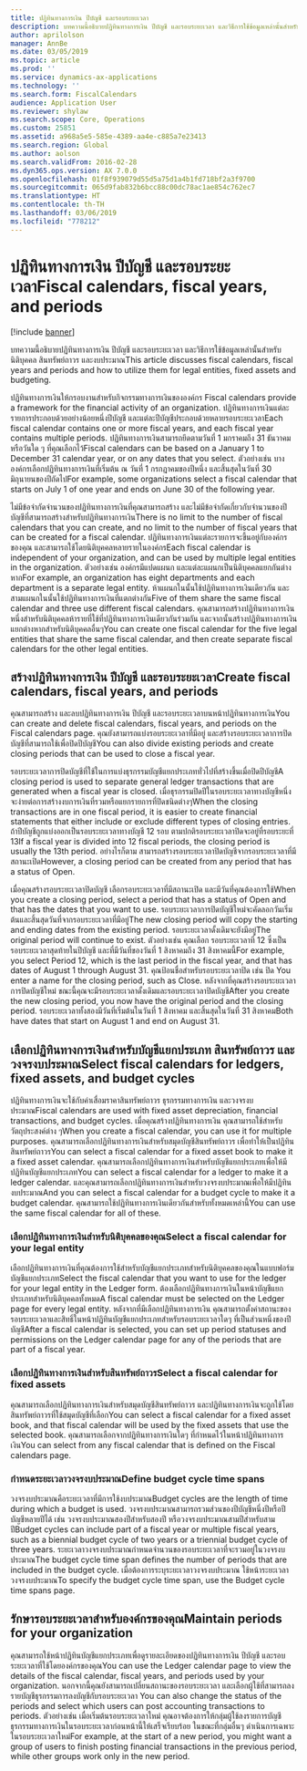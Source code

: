 ```yaml
---
title: ปฏิทินทางการเงิน ปีบัญชี และรอบระยะเวลา
description: บทความนี้อธิบายปฏิทินทางการเงิน ปีบัญชี และรอบระยะเวลา และวิธีการใช้ข้อมูลเหล่านั้นสำหรับนิติบุคคล สินทรัพย์ถาวร และงบประมาณ
author: aprilolson
manager: AnnBe
ms.date: 03/05/2019
ms.topic: article
ms.prod: ''
ms.service: dynamics-ax-applications
ms.technology: ''
ms.search.form: FiscalCalendars
audience: Application User
ms.reviewer: shylaw
ms.search.scope: Core, Operations
ms.custom: 25851
ms.assetid: a968a5e5-585e-4389-aa4e-c885a7e23413
ms.search.region: Global
ms.author: aolson
ms.search.validFrom: 2016-02-28
ms.dyn365.ops.version: AX 7.0.0
ms.openlocfilehash: 01f8f939079d55d5a75d1a4b1fd718bf2a3f9700
ms.sourcegitcommit: 065d9fab832b6bcc88c00dc78ac1ae854c762ec7
ms.translationtype: HT
ms.contentlocale: th-TH
ms.lasthandoff: 03/06/2019
ms.locfileid: "778212"
---
```

# <a name="fiscal-calendars-fiscal-years-and-periods"></a><span data-ttu-id="3d2de-103">ปฏิทินทางการเงิน ปีบัญชี และรอบระยะเวลา</span><span class="sxs-lookup"><span data-stu-id="3d2de-103">Fiscal calendars, fiscal years, and periods</span></span>

[!include [banner](../includes/banner.md)]

<span data-ttu-id="3d2de-104">บทความนี้อธิบายปฏิทินทางการเงิน ปีบัญชี และรอบระยะเวลา และวิธีการใช้ข้อมูลเหล่านั้นสำหรับนิติบุคคล สินทรัพย์ถาวร และงบประมาณ</span><span class="sxs-lookup"><span data-stu-id="3d2de-104">This article discusses fiscal calendars, fiscal years and periods and how to utilize them for legal entities, fixed assets and budgeting.</span></span>

<span data-ttu-id="3d2de-105">ปฏิทินทางการเงินให้กรอบงานสำหรับกิจกรรมทางการเงินขององค์กร </span><span class="sxs-lookup"><span data-stu-id="3d2de-105">Fiscal calendars provide a framework for the financial activity of an organization.</span></span> <span data-ttu-id="3d2de-106">ปฏิทินทางการเงินแต่ละรายการประกอบด้วยอย่างน้อยหนึ่งปีบัญชี และแต่ละปีบัญชีประกอบด้วยหลายรอบระยะเวลา</span><span class="sxs-lookup"><span data-stu-id="3d2de-106">Each fiscal calendar contains one or more fiscal years, and each fiscal year contains multiple periods.</span></span> <span data-ttu-id="3d2de-107">ปฏิทินทางการเงินสามารถยึดตามวันที่ 1 มกราคมถึง 31 ธันวาคม หรือวันใด ๆ ที่คุณเลือกไว้</span><span class="sxs-lookup"><span data-stu-id="3d2de-107">Fiscal calendars can be based on a January 1 to December 31 calendar year, or on any dates that you select.</span></span> <span data-ttu-id="3d2de-108">ตัวอย่างเช่น บางองค์กรเลือกปฏิทินทางการเงินที่เริ่มต้น ณ วันที่ 1 กรกฎาคมของปีหนึ่ง และสิ้นสุดในวันที่ 30 มิถุนายนของปีถัดไป</span><span class="sxs-lookup"><span data-stu-id="3d2de-108">For example, some organizations select a fiscal calendar that starts on July 1 of one year and ends on June 30 of the following year.</span></span> 

<span data-ttu-id="3d2de-109">ไม่มีข้อจำกัดจำนวนของปฏิทินทางการเงินที่คุณสามารถสร้าง และไม่มีข้อจำกัดเกี่ยวกับจำนวนของปีบัญชีที่สามารถสร้างสำหรับปฏิทินทางการเงิน</span><span class="sxs-lookup"><span data-stu-id="3d2de-109">There is no limit to the number of fiscal calendars that you can create, and no limit to the number of fiscal years that can be created for a fiscal calendar.</span></span> <span data-ttu-id="3d2de-110">ปฏิทินทางการเงินแต่ละรายการจะขึ้นอยู่กับองค์กรของคุณ และสามารถใช้โดยนิติบุคคลหลายรายในองค์กร</span><span class="sxs-lookup"><span data-stu-id="3d2de-110">Each fiscal calendar is independent of your organization, and can be used by multiple legal entities in the organization.</span></span> <span data-ttu-id="3d2de-111">ตัวอย่างเช่น องค์กรมีแปดแผนก และแต่ละแผนกเป็นนิติบุคคลแยกกันต่างหาก</span><span class="sxs-lookup"><span data-stu-id="3d2de-111">For example, an organization has eight departments and each department is a separate legal entity.</span></span> <span data-ttu-id="3d2de-112">ห้าแผนกในนั้นใช้ปฏิทินทางการเงินเดียวกัน และสามแผนกในนั้นใช้ปฏิทินทางการเงินที่แตกต่างกัน</span><span class="sxs-lookup"><span data-stu-id="3d2de-112">Five of them share the same fiscal calendar and three use different fiscal calendars.</span></span> <span data-ttu-id="3d2de-113">คุณสามารถสร้างปฏิทินทางการเงินหนึ่งสำหรับนิติบุคคลห้ารายที่ใช้ที่ปฏิทินทางการเงินเดียวกันร่วมกัน และจากนั้นสร้างปฏิทินทางการเงินแยกต่างหากสำหรับนิติบุคคลอื่นๆ</span><span class="sxs-lookup"><span data-stu-id="3d2de-113">You can create one fiscal calendar for the five legal entities that share the same fiscal calendar, and then create separate fiscal calendars for the other legal entities.</span></span>

## <a name="create-fiscal-calendars-fiscal-years-and-periods"></a><span data-ttu-id="3d2de-114">สร้างปฏิทินทางการเงิน ปีบัญชี และรอบระยะเวลา</span><span class="sxs-lookup"><span data-stu-id="3d2de-114">Create fiscal calendars, fiscal years, and periods</span></span>
<span data-ttu-id="3d2de-115">คุณสามารถสร้าง และลบปฏิทินทางการเงิน ปีบัญชี และรอบระยะเวลาบนหน้าปฏิทินทางการเงิน</span><span class="sxs-lookup"><span data-stu-id="3d2de-115">You can create and delete fiscal calendars, fiscal years, and periods on the Fiscal calendars page.</span></span> <span data-ttu-id="3d2de-116">คุณยังสามารถแบ่งรอบระยะเวลาที่มีอยู่ และสร้างรอบระยะเวลาการปิดบัญชีที่สามารถใช้เพื่อปิดปีบัญชี</span><span class="sxs-lookup"><span data-stu-id="3d2de-116">You can also divide existing periods and create closing periods that can be used to close a fiscal year.</span></span> 

<span data-ttu-id="3d2de-117">รอบระยะเวลาการปิดบัญชีที่ใช้ในการแบ่งธุรกรรมบัญชีแยกประเภททั่วไปที่สร้างขึ้นเมื่อปิดปีบัญชี</span><span class="sxs-lookup"><span data-stu-id="3d2de-117">A closing period is used to separate general ledger transactions that are generated when a fiscal year is closed.</span></span> <span data-ttu-id="3d2de-118">เมื่อธุรกรรมปิดปีในรอบระยะเวลาทางบัญชีหนึ่ง จะง่ายต่อการสร้างงบการเงินที่รวมหรือแยกรายการที่ปิดชนิดต่างๆ</span><span class="sxs-lookup"><span data-stu-id="3d2de-118">When the closing transactions are in one fiscal period, it is easier to create financial statements that either include or exclude different types of closing entries.</span></span> <span data-ttu-id="3d2de-119">ถ้าปีบัญชีถูกแบ่งออกเป็นรอบระยะเวลาทางบัญชี 12 รอบ ตามปกติรอบระยะเวลาปิดจะอยู่ที่รอบระยะที่ 13</span><span class="sxs-lookup"><span data-stu-id="3d2de-119">If a fiscal year is divided into 12 fiscal periods, the closing period is usually the 13th period.</span></span> <span data-ttu-id="3d2de-120">อย่างไรก็ตาม สามารถสร้างรอบระยะเวลาปิดบัญชีจากรอบระยะเวลาที่มีสถานะเปิด</span><span class="sxs-lookup"><span data-stu-id="3d2de-120">However, a closing period can be created from any period that has a status of Open.</span></span> 

<span data-ttu-id="3d2de-121">เมื่อคุณสร้างรอบระยะเวลาปิดบัญชี เลือกรอบระยะเวลาที่มีสถานะเปิด และมีวันที่คุณต้องการใช้</span><span class="sxs-lookup"><span data-stu-id="3d2de-121">When you create a closing period, select a period that has a status of Open and that has the dates that you want to use.</span></span> <span data-ttu-id="3d2de-122">รอบระยะเวลาการปิดบัญชีใหม่จะคัดลอกวันเริ่มต้นและสิ้นสุดวันที่จากรอบระยะเวลาที่มีอยู่</span><span class="sxs-lookup"><span data-stu-id="3d2de-122">The new closing period will copy the starting and ending dates from the existing period.</span></span> <span data-ttu-id="3d2de-123">รอบระยะเวลาดั้งเดิมจะยังมีอยู่</span><span class="sxs-lookup"><span data-stu-id="3d2de-123">The original period will continue to exist.</span></span> <span data-ttu-id="3d2de-124">ตัวอย่างเช่น คุณเลือก รอบระยะเวลาที่ 12 ซึ่งเป็นรอบระยะเวลาสุดท้ายในปีบัญชี และที่มีวันที่ของวันที่ 1 สิงหาคมถึง 31 สิงหาคมนี้</span><span class="sxs-lookup"><span data-stu-id="3d2de-124">For example, you select Period 12, which is the last period in the fiscal year, and that has dates of August 1 through August 31.</span></span> <span data-ttu-id="3d2de-125">คุณป้อนชื่อสำหรับรอบระยะเวลาปิด เช่น ปิด </span><span class="sxs-lookup"><span data-stu-id="3d2de-125">You enter a name for the closing period, such as Close.</span></span> <span data-ttu-id="3d2de-126">หลังจากที่คุณสร้างรอบระยะเวลาการปิดบัญชีใหม่ ขณะนี้คุณจะมีรอบระยะเวลาดั้งเดิมและรอบระยะเวลาปิดบัญชี</span><span class="sxs-lookup"><span data-stu-id="3d2de-126">After you create the new closing period, you now have the original period and the closing period.</span></span> <span data-ttu-id="3d2de-127">รอบระยะเวลาทั้งสองมีวันที่เริ่มต้นในวันที่ 1 สิงหาคม และสิ้นสุดในวันที่ 31 สิงหาคม</span><span class="sxs-lookup"><span data-stu-id="3d2de-127">Both have dates that start on August 1 and end on August 31.</span></span>

## <a name="select-fiscal-calendars-for-ledgers-fixed-assets-and-budget-cycles"></a><span data-ttu-id="3d2de-128">เลือกปฏิทินทางการเงินสำหรับบัญชีแยกประเภท สินทรัพย์ถาวร และวงจรงบประมาณ</span><span class="sxs-lookup"><span data-stu-id="3d2de-128">Select fiscal calendars for ledgers, fixed assets, and budget cycles</span></span>
<span data-ttu-id="3d2de-129">ปฏิทินทางการเงินจะใช้กับค่าเสื่อมราคาสินทรัพย์ถาวร ธุรกรรมทางการเงิน และวงจรงบประมาณ</span><span class="sxs-lookup"><span data-stu-id="3d2de-129">Fiscal calendars are used with fixed asset depreciation, financial transactions, and budget cycles.</span></span> <span data-ttu-id="3d2de-130">เมื่อคุณสร้างปฏิทินทางการเงิน คุณสามารถใช้สำหรับวัตถุประสงค์ต่าง ๆ</span><span class="sxs-lookup"><span data-stu-id="3d2de-130">When you create a fiscal calendar, you can use it for multiple purposes.</span></span> <span data-ttu-id="3d2de-131">คุณสามารถเลือกปฏิทินทางการเงินสำหรับสมุดบัญชีสินทรัพย์ถาวร เพื่อทำให้เป็นปฏิทินสินทรัพย์ถาวร</span><span class="sxs-lookup"><span data-stu-id="3d2de-131">You can select a fiscal calendar for a fixed asset book to make it a fixed asset calendar.</span></span> <span data-ttu-id="3d2de-132">คุณสามารถเลือกปฏิทินทางการเงินสำหรับบัญชีแยกประเภทเพื่อให้มีปฏิทินบัญชีแยกประเภท</span><span class="sxs-lookup"><span data-stu-id="3d2de-132">You can select a fiscal calendar for a ledger to make it a ledger calendar.</span></span> <span data-ttu-id="3d2de-133">และคุณสามารถเลือกปฏิทินทางการเงินสำหรับวงจรงบประมาณเพื่อให้มีปฏิทินงบประมาณ</span><span class="sxs-lookup"><span data-stu-id="3d2de-133">And you can select a fiscal calendar for a budget cycle to make it a budget calendar.</span></span> <span data-ttu-id="3d2de-134">คุณสามารถใช้ปฏิทินทางการเงินเดียวกันสำหรับทั้งหมดเหล่านี้</span><span class="sxs-lookup"><span data-stu-id="3d2de-134">You can use the same fiscal calendar for all of these.</span></span>

### <a name="select-a-fiscal-calendar-for-your-legal-entity"></a><span data-ttu-id="3d2de-135">เลือกปฏิทินทางการเงินสำหรับนิติบุคคลของคุณ</span><span class="sxs-lookup"><span data-stu-id="3d2de-135">Select a fiscal calendar for your legal entity</span></span>

<span data-ttu-id="3d2de-136">เลือกปฏิทินทางการเงินที่คุณต้องการใช้สำหรับบัญชีแยกประเภทสำหรับนิติบุคคลของคุณในแบบฟอร์มบัญชีแยกประเภท</span><span class="sxs-lookup"><span data-stu-id="3d2de-136">Select the fiscal calendar that you want to use for the ledger for your legal entity in the Ledger form.</span></span> <span data-ttu-id="3d2de-137">ต้องเลือกปฏิทินทางการเงินในหน้าบัญชีแยกประเภทสำหรับนิติบุคคลทั้งหมด</span><span class="sxs-lookup"><span data-stu-id="3d2de-137">A fiscal calendar must be selected on the Ledger page for every legal entity.</span></span> <span data-ttu-id="3d2de-138">หลังจากที่มีเลือกปฏิทินทางการเงิน คุณสามารถตั้งค่าสถานะของรอบระยะเวลาและสิทธิ์ในหน้าปฏิทินบัญชีแยกประเภทสำหรับรอบระยะเวลาใดๆ ที่เป็นส่วนหนึ่งของปีบัญชี</span><span class="sxs-lookup"><span data-stu-id="3d2de-138">After a fiscal calendar is selected, you can set up period statuses and permissions on the Ledger calendar page for any of the periods that are part of a fiscal year.</span></span>

### <a name="select-a-fiscal-calendar-for-fixed-assets"></a><span data-ttu-id="3d2de-139">เลือกปฏิทินทางการเงินสำหรับสินทรัพย์ถาวร</span><span class="sxs-lookup"><span data-stu-id="3d2de-139">Select a fiscal calendar for fixed assets</span></span>

<span data-ttu-id="3d2de-140">คุณสามารถเลือกปฏิทินทางการเงินสำหรับสมุดบัญชีสินทรัพย์ถาวร และปฏิทินทางการเงินจะถูกใช้โดยสินทรัพย์ถาวรที่ใช้สมุดบัญชีที่เลือก</span><span class="sxs-lookup"><span data-stu-id="3d2de-140">You can select a fiscal calendar for a fixed asset book, and that fiscal calendar will be used by the fixed assets that use the selected book.</span></span> <span data-ttu-id="3d2de-141">คุณสามารถเลือกจากปฏิทินทางการเงินใดๆ ที่กำหนดไว้ในหน้าปฏิทินทางการเงิน</span><span class="sxs-lookup"><span data-stu-id="3d2de-141">You can select from any fiscal calendar that is defined on the Fiscal calendars page.</span></span>

### <a name="define-budget-cycle-time-spans"></a><span data-ttu-id="3d2de-142">กำหนดระยะเวลาวงจรงบประมาณ</span><span class="sxs-lookup"><span data-stu-id="3d2de-142">Define budget cycle time spans</span></span>

<span data-ttu-id="3d2de-143">วงจรงบประมาณคือระยะเวลาที่มีการใช้งบประมาณ</span><span class="sxs-lookup"><span data-stu-id="3d2de-143">Budget cycles are the length of time during which a budget is used.</span></span> <span data-ttu-id="3d2de-144">วงจรงบประมาณสามารถรวมส่วนของปีบัญชีหนึ่งปีหรือปีบัญชีหลายปีได้ เช่น วงจรงบประมาณสองปีสำหรับสองปี หรือวงจรงบประมาณสามปีสำหรับสามปี</span><span class="sxs-lookup"><span data-stu-id="3d2de-144">Budget cycles can include part of a fiscal year or multiple fiscal years, such as a biennial budget cycle of two years or a triennial budget cycle of three years.</span></span> <span data-ttu-id="3d2de-145">ระยะเวลาวงจรงบประมาณกำหนดจำนวนของรอบระยะเวลาที่จะรวมอยู่ในวงจรงบประมาณ</span><span class="sxs-lookup"><span data-stu-id="3d2de-145">The budget cycle time span defines the number of periods that are included in the budget cycle.</span></span> <span data-ttu-id="3d2de-146">เมื่อต้องการระบุระยะเวลาวงจรงบประมาณ ใช้หน้าระยะเวลาวงจรงบประมาณ</span><span class="sxs-lookup"><span data-stu-id="3d2de-146">To specify the budget cycle time span, use the Budget cycle time spans page.</span></span>

## <a name="maintain-periods-for-your-organization"></a><span data-ttu-id="3d2de-147">รักษารอบระยะเวลาสำหรับองค์กรของคุณ</span><span class="sxs-lookup"><span data-stu-id="3d2de-147">Maintain periods for your organization</span></span>
<span data-ttu-id="3d2de-148">คุณสามารถใช้หน้าปฏิทินบัญชีแยกประเภทเพื่อดูรายละเอียดของปฏิทินทางการเงิน ปีบัญชี และรอบระยะเวลาที่ใช้โดยองค์กรของคุณ</span><span class="sxs-lookup"><span data-stu-id="3d2de-148">You can use the Ledger calendar page to view the details of the fiscal calendar, fiscal years, and periods used by your organization.</span></span> <span data-ttu-id="3d2de-149">นอกจากนี้คุณยังสามารถเปลี่ยนสถานะของรอบระยะเวลา และเลือกผู้ใช้ที่สามารถลงรายบัญชีธุรกรรมการลงบัญชีกับรอบระยะเวลา </span><span class="sxs-lookup"><span data-stu-id="3d2de-149">You can also change the status of the periods and select which users can post accounting transactions to periods.</span></span> <span data-ttu-id="3d2de-150">ตัวอย่างเช่น เมื่อเริ่มต้นรอบระยะเวลาใหม่ คุณอาจต้องการให้กลุ่มผู้ใช้ลงรายการบัญชีธุรกรรมทางการเงินในรอบระยะเวลาก่อนหน้านี้ให้เสร็จเรียบร้อย ในขณะที่กลุ่มอื่นๆ ดำเนินการเฉพาะในรอบระยะเวลาใหม่</span><span class="sxs-lookup"><span data-stu-id="3d2de-150">For example, at the start of a new period, you might want a group of users to finish posting financial transactions in the previous period, while other groups work only in the new period.</span></span>





